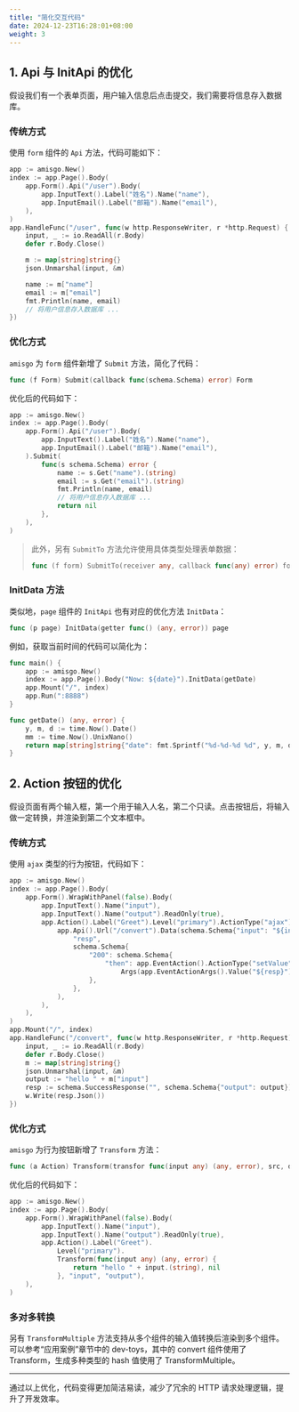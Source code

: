 ```yaml
---
title: "简化交互代码"
date: 2024-12-23T16:28:01+08:00
weight: 3
---
```


## 1. Api 与 InitApi 的优化

假设我们有一个表单页面，用户输入信息后点击提交，我们需要将信息存入数据库。

### 传统方式

使用 `form` 组件的 `Api` 方法，代码可能如下：

```go ={hl_lines=[3,8]}
app := amisgo.New()
index := app.Page().Body(
	app.Form().Api("/user").Body(
		app.InputText().Label("姓名").Name("name"),
		app.InputEmail().Label("邮箱").Name("email"),
	),
)
app.HandleFunc("/user", func(w http.ResponseWriter, r *http.Request) {
	input, _ := io.ReadAll(r.Body)
	defer r.Body.Close()

	m := map[string]string{}
	json.Unmarshal(input, &m)

	name := m["name"]
	email := m["email"]
	fmt.Println(name, email)
	// 将用户信息存入数据库 ...
})
```

### 优化方式

`amisgo` 为 `form` 组件新增了 `Submit` 方法，简化了代码：

```go
func (f Form) Submit(callback func(schema.Schema) error) Form
```

优化后的代码如下：

```go
app := amisgo.New()
index := app.Page().Body(
	app.Form().Api("/user").Body(
		app.InputText().Label("姓名").Name("name"),
		app.InputEmail().Label("邮箱").Name("email"),
	).Submit(
		func(s schema.Schema) error {
			name := s.Get("name").(string)
			email := s.Get("email").(string)
			fmt.Println(name, email)
			// 将用户信息存入数据库 ...
			return nil
		},
	),
)
```

> 此外，另有 `SubmitTo` 方法允许使用具体类型处理表单数据：
>
> ```go
> func (f form) SubmitTo(receiver any, callback func(any) error) form
> ```

### InitData 方法

类似地，`page` 组件的 `InitApi` 也有对应的优化方法 `InitData`：

```go
func (p page) InitData(getter func() (any, error)) page
```

例如，获取当前时间的代码可以简化为：

```go
func main() {
	app := amisgo.New()
	index := app.Page().Body("Now: ${date}").InitData(getDate)
	app.Mount("/", index)
	app.Run(":8888")
}

func getDate() (any, error) {
	y, m, d := time.Now().Date()
	mm := time.Now().UnixNano()
	return map[string]string{"date": fmt.Sprintf("%d-%d-%d %d", y, m, d, mm)}, nil
}
```

## 2. Action 按钮的优化

假设页面有两个输入框，第一个用于输入人名，第二个只读。点击按钮后，将输入做一定转换，并渲染到第二个文本框中。

### 传统方式

使用 `ajax` 类型的行为按钮，代码如下：

```go {hl_lines=[7,20]}
app := amisgo.New()
index := app.Page().Body(
	app.Form().WrapWithPanel(false).Body(
		app.InputText().Name("input"),
		app.InputText().Name("output").ReadOnly(true),
		app.Action().Label("Greet").Level("primary").ActionType("ajax").Api(
			app.Api().Url("/convert").Data(schema.Schema{"input": "${input}"}).Set(
				"resp",
				schema.Schema{
					"200": schema.Schema{
						"then": app.EventAction().ActionType("setValue").
							Args(app.EventActionArgs().Value("${resp}")),
					},
				},
			),
		),
	),
)
app.Mount("/", index)
app.HandleFunc("/convert", func(w http.ResponseWriter, r *http.Request) {
	input, _ := io.ReadAll(r.Body)
	defer r.Body.Close()
	m := map[string]string{}
	json.Unmarshal(input, &m)
	output := "hello " + m["input"]
	resp := schema.SuccessResponse("", schema.Schema{"output": output}) // 这里的 key 值必须是第二个编辑器的 name
	w.Write(resp.Json())
})
```

### 优化方式

`amisgo` 为行为按钮新增了 `Transform` 方法：

```go
func (a Action) Transform(transfor func(input any) (any, error), src, dst string) Action
```

优化后的代码如下：

```go
app := amisgo.New()
index := app.Page().Body(
	app.Form().WrapWithPanel(false).Body(
		app.InputText().Name("input"),
		app.InputText().Name("output").ReadOnly(true),
		app.Action().Label("Greet").
			Level("primary").
			Transform(func(input any) (any, error) {
				return "hello " + input.(string), nil
			}, "input", "output"),
	),
)
```

### 多对多转换

另有 `TransformMultiple` 方法支持从多个组件的输入值转换后渲染到多个组件。可以参考“应用案例”章节中的 dev-toys，其中的 convert 组件使用了 Transform，生成多种类型的 hash 值使用了 TransformMultiple。

---

通过以上优化，代码变得更加简洁易读，减少了冗余的 HTTP 请求处理逻辑，提升了开发效率。

